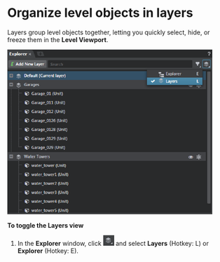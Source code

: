 ﻿# Organize level objects in layers

Layers group level objects together, letting you quickly select, hide, or freeze them in the **Level Viewport**.

![](../images/window_explorer_layers.png)

**To toggle the Layers view**

1. In the **Explorer** window, click ![](../images/icon_explorer_toggle.png) and select **Layers** (Hotkey: L) or **Explorer** (Hotkey: E).
